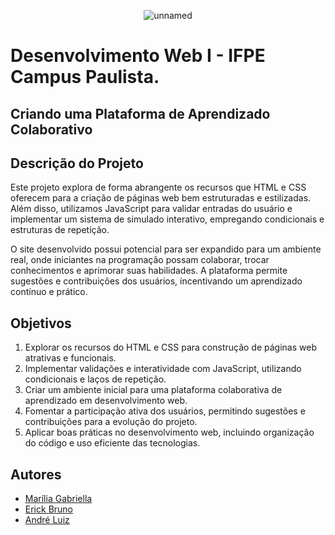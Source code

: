 <div align="center">

![unnamed](https://mir-s3-cdn-cf.behance.net/projects/404/a7563b49251985.Y3JvcCw3MzIsNTczLDEzNyww.png)

</div>

# Desenvolvimento Web I - IFPE Campus Paulista.

## Criando uma Plataforma de Aprendizado Colaborativo

## Descrição do Projeto
Este projeto explora de forma abrangente os recursos que HTML e CSS oferecem para a criação de páginas web bem estruturadas e estilizadas. Além disso, utilizamos JavaScript para validar entradas do usuário e implementar um sistema de simulado interativo, empregando condicionais e estruturas de repetição.

O site desenvolvido possui potencial para ser expandido para um ambiente real, onde iniciantes na programação possam colaborar, trocar conhecimentos e aprimorar suas habilidades. A plataforma permite sugestões e contribuições dos usuários, incentivando um aprendizado contínuo e prático.

## Objetivos

1. Explorar os recursos do HTML e CSS para construção de páginas web atrativas e funcionais.
2. Implementar validações e interatividade com JavaScript, utilizando condicionais e laços de repetição.
3. Criar um ambiente inicial para uma plataforma colaborativa de aprendizado em desenvolvimento web.
4. Fomentar a participação ativa dos usuários, permitindo sugestões e contribuições para a evolução do projeto.
5. Aplicar boas práticas no desenvolvimento web, incluindo organização do código e uso eficiente das tecnologias.

## Autores
- [Marília Gabriella](https://github.com/gabriellamarinho)
- [Erick Bruno](https://github.com/Euerickbruno)
- [André Luiz](https://github.com/dedecode)

